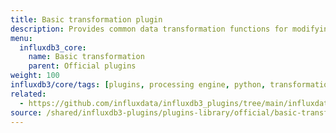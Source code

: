 ```yaml
---
title: Basic transformation plugin
description: Provides common data transformation functions for modifying and enriching time series data.
menu:
  influxdb3_core:
    name: Basic transformation
    parent: Official plugins
weight: 100
influxdb3/core/tags: [plugins, processing engine, python, transformation, data-processing]
related:
  - https://github.com/influxdata/influxdb3_plugins/tree/main/influxdata/basic_transformation, Basic transformation plugin on GitHub
source: /shared/influxdb3-plugins/plugins-library/official/basic-transformation.md
---
```


<!-- //SOURCE - content/shared/influxdb3-plugins/plugins-library/official/basic-transformation.md -->